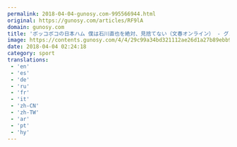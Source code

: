 ```yaml
---
permalink: 2018-04-04-gunosy.com-995566944.html
original: https://gunosy.com/articles/RF9lA
domain: gunosy.com
title: 'ボッコボコの日本ハム 僕は石川直也を絶対、見捨てない（文春オンライン） - グノシー'
image: https://contents.gunosy.com/4/4/29c99a34bd321112ae26d1a27b89ebb9_content.jpg
date: 2018-04-04 02:24:18
category: sport
translations: 
 - 'en'
 - 'es'
 - 'de'
 - 'ru'
 - 'fr'
 - 'it'
 - 'zh-CN'
 - 'zh-TW'
 - 'ar'
 - 'pt'
 - 'hy'
---
```


